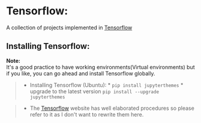 # Tensorflow:

A collection of projects implemented in [Tensorflow](https://www.tensorflow.org/)

## Installing Tensorflow:
**Note:** <br>
It's a good practice to have working environments(Virtual environments) but if you like, you can go ahead and install Tensorflow globally.
> * Installing Tensorflow (Ubuntu): 
    * ```pip install jupyterthemes``` 
    * upgrade to the latest version ```pip install --upgrade jupyterthemes```
   
> * The [Tensorflow](https://www.tensorflow.org/) website has well elaborated procedures so please refer to it 
as I don't want to rewrite them here.<br>
